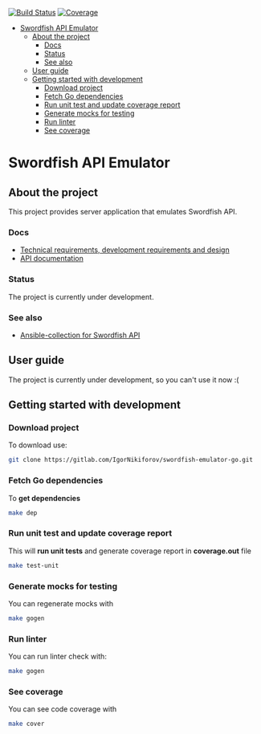 [![Build Status](https://gitlab.com/IgorNikiforov/swordfish-emulator-go/badges/main/pipeline.svg?key_text=CI)](https://gitlab.com/IgorNikiforov/swordfish-emulator-go/commits/main)
[![Coverage](https://gitlab.com/IgorNikiforov/swordfish-emulator-go/badges/main/coverage.svg?key_text=Coverage)](https://gitlab.com/IgorNikiforov/swordfish-emulator-go/-/commits/main)
<!-- START doctoc generated TOC please keep comment here to allow auto update -->
<!-- DON'T EDIT THIS SECTION, INSTEAD RE-RUN doctoc TO UPDATE -->
<!--   *generated with [DocToc](https://github.com/thlorenz/doctoc)* -->

- [Swordfish API Emulator](#swordfish-api-emulator)
  - [About the project](#about-the-project)
    - [Docs](#docs)
    - [Status](#status)
    - [See also](#see-also)
  - [User guide](#user-guide)
  - [Getting started with development](#getting-started-with-development)
    - [Download project](#download-project)
    - [Fetch Go dependencies](#fetch-go-dependencies)
    - [Run unit test and update coverage report](#run-unit-test-and-update-coverage-report)
    - [Generate mocks for testing](#generate-mocks-for-testing)
    - [Run linter](#run-linter)
    - [See coverage](#see-coverage)

<!-- END doctoc generated TOC please keep comment here to allow auto update -->

# Swordfish API Emulator

## About the project

This project provides server application that emulates Swordfish API.

### Docs

- [Technical requirements, development requirements and design](docs/design/[Swordfish%20API%20Emulator]%20Документация.pdf)
- [API documentation](api/)

### Status

The project is currently under development.

### See also

- [Ansible-collection for Swordfish API](https://gitlab.com/IgorNikiforov/swordfish_ansible_plugin)

## User guide

The project is currently under development, so you can't use it now :(

## Getting started with development

### Download project

To download use:
```bash
git clone https://gitlab.com/IgorNikiforov/swordfish-emulator-go.git
```

### Fetch Go dependencies

To **get dependencies**
```bash
make dep
```

### Run unit test and update coverage report

This will **run unit tests** and generate coverage report in **coverage.out** file
```bash
make test-unit
```

### Generate mocks for testing

You can regenerate mocks with
```bash
make gogen
```

### Run linter

You can run linter check with:
```bash
make gogen
```

### See coverage

You can see code coverage with
```bash
make cover
```
